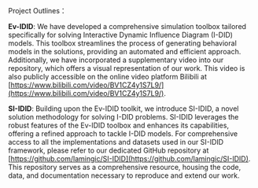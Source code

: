 Project Outlines：

**Ev-IDID**:
We have developed a comprehensive simulation toolbox tailored specifically for solving Interactive Dynamic Influence Diagram (I-DID) models. This toolbox streamlines the process of generating behavioral models in the solutions, providing an automated and efficient approach. Additionally, we have incorporated a supplementary video into our repository, which offers a visual representation of our work. This video is also publicly accessible on the online video platform Bilibili at [https://www.bilibili.com/video/BV1CZ4y1S7L9/](https://www.bilibili.com/video/BV1CZ4y1S7L9/).

**SI-IDID**:
Building upon the Ev-IDID toolkit, we introduce SI-IDID, a novel solution methodology for solving I-DID problems. SI-IDID leverages the robust features of the Ev-IDID toolbox and enhances its capabilities, offering a refined approach to tackle I-DID models. For comprehensive access to all the implementations and datasets used in our SI-IDID framework, please refer to our dedicated GitHub repository at [https://github.com/lamingic/SI-IDID](https://github.com/lamingic/SI-IDID). This repository serves as a comprehensive resource, housing the code, data, and documentation necessary to reproduce and extend our work.

